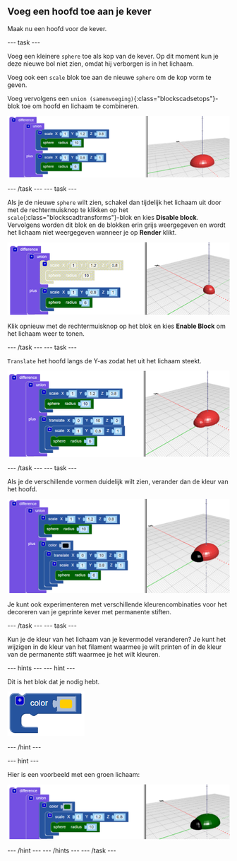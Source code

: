 ## Voeg een hoofd toe aan je kever

Maak nu een hoofd voor de kever.

--- task ---

Voeg een kleinere `sphere` toe als kop van de kever. Op dit moment kun je deze nieuwe bol niet zien, omdat hij verborgen is in het lichaam.

Voeg ook een `scale` blok toe aan de nieuwe `sphere` om de kop vorm te geven.

Voeg vervolgens een `union (samenvoeging)`{:class="blockscadsetops"}-blok toe om hoofd en lichaam te combineren.

![schermafbeelding](images/bug-head-hidden.png)

--- /task --- --- task ---

Als je de nieuwe `sphere` wilt zien, schakel dan tijdelijk het lichaam uit door met de rechtermuisknop te klikken op het `scale`{:class="blockscadtransforms"}-blok en kies **Disable block**. Vervolgens worden dit blok en de blokken erin grijs weergegeven en wordt het lichaam niet weergegeven wanneer je op **Render** klikt.

![schermafbeelding](images/bug-disable.png)

Klik opnieuw met de rechtermuisknop op het blok en kies **Enable Block** om het lichaam weer te tonen.

--- /task --- --- task ---

`Translate` het hoofd langs de Y-as zodat het uit het lichaam steekt.

  ![schermafbeelding](images/bug-head.png)

--- /task --- --- task ---

Als je de verschillende vormen duidelijk wilt zien, verander dan de kleur van het hoofd.

![schermafbeelding](images/bug-head-black.png)

Je kunt ook experimenteren met verschillende kleurencombinaties voor het decoreren van je geprinte kever met permanente stiften.

--- /task --- --- task ---

Kun je de kleur van het lichaam van je kevermodel veranderen? Je kunt het wijzigen in de kleur van het filament waarmee je wilt printen of in de kleur van de permanente stift waarmee je het wilt kleuren.

--- hints --- --- hint ---

Dit is het blok dat je nodig hebt.

![schermafbeelding](images/bug-colour-block.png)

--- /hint ---

--- hint ---

Hier is een voorbeeld met een groen lichaam:

![schermafbeelding](images/bug-body-colour.png)

--- /hint --- --- /hints --- --- /task ---




  

